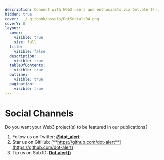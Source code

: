 ```yaml
---
description: Connect with Web3 users and enthusiasts via Dot.alert().
hidden: true
cover: ../.gitbook/assets/DotSocials04.png
coverY: 0
layout:
  cover:
    visible: true
    size: full
  title:
    visible: false
  description:
    visible: true
  tableOfContents:
    visible: true
  outline:
    visible: true
  pagination:
    visible: true
---
```


# Social Channels

Do you want your Web3 project(s) to be featured in our publications?

1. Follow us on Twitter: [**@dot\_alert**](https://twitter.com/dot_alert)
2. Star us on GitHub: [**https://github.com/dot-alert**](https://github.com/dot-alert)
3. Tip us on Sub.ID: [**Dot.alert()**](https://sub.id/5DyWc7AiAvVm4rZQ2eG1pgx76ohL6sGCp2ghTmju2h1RqxAC)

